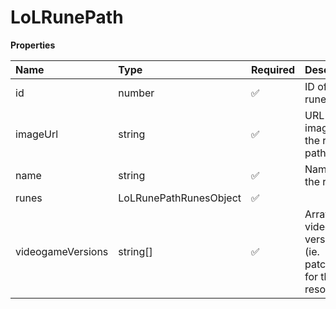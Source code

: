 # LoLRunePath

**Properties**

| Name              | Type                   | Required | Description                                                     |
| :---------------- | :--------------------- | :------- | :-------------------------------------------------------------- |
| id                | number                 | ✅       | ID of the rune path                                             |
| imageUrl          | string                 | ✅       | URL to an image of the rune path                                |
| name              | string                 | ✅       | Name of the rune                                                |
| runes             | LoLRunePathRunesObject | ✅       |                                                                 |
| videogameVersions | string[]               | ✅       | Array of of video game versions (ie. patches) for this resource |
